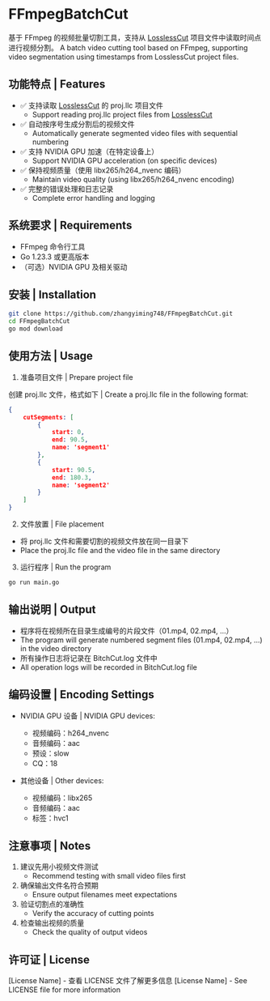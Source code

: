 # FFmpegBatchCut

基于 FFmpeg 的视频批量切割工具，支持从 [LosslessCut](https://github.com/mifi/lossless-cut) 项目文件中读取时间点进行视频分割。
A batch video cutting tool based on FFmpeg, supporting video segmentation using timestamps from LosslessCut project files.

## 功能特点 | Features

- ✅ 支持读取 [LosslessCut](https://github.com/mifi/lossless-cut) 的 proj.llc 项目文件
  - Support reading proj.llc project files from [LosslessCut](https://github.com/mifi/lossless-cut)
- ✅ 自动按序号生成分割后的视频文件
  - Automatically generate segmented video files with sequential numbering
- ✅ 支持 NVIDIA GPU 加速（在特定设备上）
  - Support NVIDIA GPU acceleration (on specific devices)
- ✅ 保持视频质量（使用 libx265/h264_nvenc 编码）
  - Maintain video quality (using libx265/h264_nvenc encoding)
- ✅ 完整的错误处理和日志记录
  - Complete error handling and logging

## 系统要求 | Requirements

- FFmpeg 命令行工具
- Go 1.23.3 或更高版本
- （可选）NVIDIA GPU 及相关驱动

## 安装 | Installation

```bash
git clone https://github.com/zhangyiming748/FFmpegBatchCut.git
cd FFmpegBatchCut
go mod download
```

## 使用方法 | Usage

1. 准备项目文件 | Prepare project file

创建 proj.llc 文件，格式如下 | Create a proj.llc file in the following format:
```json
{
    cutSegments: [
        {
            start: 0,
            end: 90.5,
            name: 'segment1'
        },
        {
            start: 90.5,
            end: 180.3,
            name: 'segment2'
        }
    ]
}
```

2. 文件放置 | File placement
- 将 proj.llc 文件和需要切割的视频文件放在同一目录下
- Place the proj.llc file and the video file in the same directory

3. 运行程序 | Run the program
```bash
go run main.go
```

## 输出说明 | Output

- 程序将在视频所在目录生成编号的片段文件（01.mp4, 02.mp4, ...）
- The program will generate numbered segment files (01.mp4, 02.mp4, ...) in the video directory
- 所有操作日志将记录在 BitchCut.log 文件中
- All operation logs will be recorded in BitchCut.log file

## 编码设置 | Encoding Settings

- NVIDIA GPU 设备 | NVIDIA GPU devices:
  - 视频编码：h264_nvenc
  - 音频编码：aac
  - 预设：slow
  - CQ：18

- 其他设备 | Other devices:
  - 视频编码：libx265
  - 音频编码：aac
  - 标签：hvc1

## 注意事项 | Notes

1. 建议先用小视频文件测试
   - Recommend testing with small video files first
2. 确保输出文件名符合预期
   - Ensure output filenames meet expectations
3. 验证切割点的准确性
   - Verify the accuracy of cutting points
4. 检查输出视频的质量
   - Check the quality of output videos

## 许可证 | License

[License Name] - 查看 LICENSE 文件了解更多信息
[License Name] - See LICENSE file for more information

        